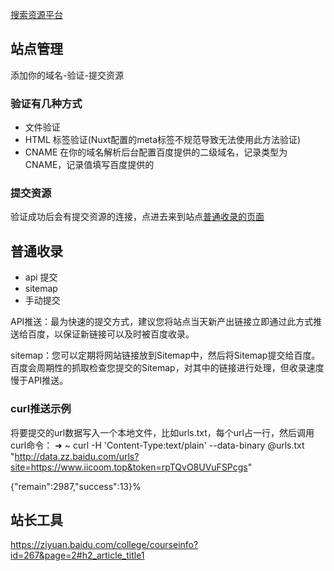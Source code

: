 [搜索资源平台](https://ziyuan.baidu.com/)

## 站点管理
添加你的域名-验证-提交资源

### 验证有几种方式
- 文件验证
- HTML 标签验证(Nuxt配置的meta标签不规范导致无法使用此方法验证)
- CNAME 在你的域名解析后台配置百度提供的二级域名，记录类型为CNAME，记录值填写百度提供的

### 提交资源
验证成功后会有提交资源的连接，点进去来到站点[普通收录的页面](https://ziyuan.baidu.com/linksubmit/index)

## 普通收录
- api 提交
- sitemap
- 手动提交

API推送：最为快速的提交方式，建议您将站点当天新产出链接立即通过此方式推送给百度，以保证新链接可以及时被百度收录。

sitemap：您可以定期将网站链接放到Sitemap中，然后将Sitemap提交给百度。百度会周期性的抓取检查您提交的Sitemap，对其中的链接进行处理，但收录速度慢于API推送。

### curl推送示例
将要提交的url数据写入一个本地文件，比如urls.txt，每个url占一行，然后调用curl命令：
➜  ~ curl -H 'Content-Type:text/plain' --data-binary @urls.txt "http://data.zz.baidu.com/urls?site=https://www.iicoom.top&token=rpTQvO8UVuFSPcgs"

{"remain":2987,"success":13}%

## 站长工具
https://ziyuan.baidu.com/college/courseinfo?id=267&page=2#h2_article_title1


